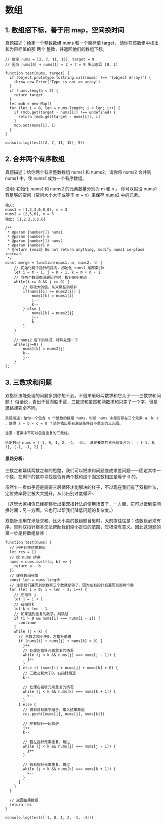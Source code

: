 # 数组

## 1. 数组招下标，善于用 map，空间换时间

真题描述：给定一个整数数组 nums 和一个目标值 target， 请你在该数组中找出和为目标值的那 两个 整数，并返回他们的数组下标。

```
// 给定 nums = [2, 7, 11, 15], target = 9
// 因为 nums[0] + nums[1] = 2 + 7 = 9 所以返回 [0, 1]

function test(nums, target) {
  if (Object.prototype.toString.call(nums) !== '[object Array]') {
    throw new Error('Type is not an array')
  }
  if (nums.length < 2) {
    return target
  }
  let mob = new Map()
  for (let i = 0, len = nums.length; i < len; i++) {
    if (mob.get(target - nums[i]) !== undefined) {
      return [mob.get(target - nums[i]), i]
    }
    mob.set(nums[i], i)
  }
}

console.log(test([2, 7, 11, 15], 9))

```

## 2. 合并两个有序数组

真题描述：给你两个有序整数数组 nums1 和 nums2，请你将 nums2 合并到 nums1 中，使 nums1 成为一个有序数组。

说明: 初始化 nums1 和 nums2 的元素数量分别为 m 和 n 。 你可以假设 nums1 有足够的空间（空间大小大于或等于 m + n）来保存 nums2 中的元素。

```
输入:
nums1 = [1,2,3,0,0,0], m = 3
nums2 = [2,5,6], n = 3
输出: [1,2,2,3,5,6]
```

```
/**
 * @param {number[]} nums1
 * @param {number} m
 * @param {number[]} nums2
 * @param {number} n
 * @return {void} Do not return anything, modify nums1 in-place instead.
 */
const merge = function(nums1, m, nums2, n) {
    // 初始化两个指针的指向，初始化 nums1 尾部索引k
    let i = m - 1, j = n - 1, k = m + n - 1
    // 当两个数组都没遍历完时，指针同步移动
    while(i >= 0 && j >= 0) {
        // 取较大的值，从末尾往前填补
        if(nums1[i] >= nums2[j]) {
            nums1[k] = nums1[i]
            i--
            k--
        } else {
            nums1[k] = nums2[j]
            j--
            k--
        }
    }

    // nums2 留下的情况，特殊处理一下
    while(j>=0) {
        nums1[k] = nums2[j]
        k--
        j--
    }
};
```

## 3. 三数求和问题

双指针法能处理的问题多到你想不到。不信来瞅瞅两数求和它儿子——三数求和问题！
俗话说，青出于蓝而胜于蓝，三数求和虽然和两数求和只差了一个字，但是思路却完全不同。

```
真题描述：给你一个包含 n 个整数的数组 nums，判断 nums 中是否存在三个元素 a，b，c ，使得 a + b + c = 0 ？请你找出所有满足条件且不重复的三元组。

注意：答案中不可以包含重复的三元组。

给定数组 nums = [-1, 0, 1, 2, -1, -4]， 满足要求的三元组集合为： [ [-1, 0, 1], [-1, -1, 2] ]

```

#### 思路分析:

三数之和延续两数之和的思路，我们可以把求和问题变成求差问题——固定其中一个数，在剩下的数中寻找是否有两个数和这个固定数相加是等于 0 的。

虽然乍一看似乎还是需要三层循环才能解决的样子，不过现在我们有了双指针法，定位效率将会被大大提升，从此告别过度循环~

（这里大家相信已经能察觉出来双指针法的使用场景了，一方面，它可以做到空间换时间；另一方面，它也可以帮我们降低问题的复杂度。）

双指针法用在涉及求和、比大小类的数组题目里时，大前提往往是：该数组必须有序。否则双指针根本无法帮助我们缩小定位的范围，压根没有意义。因此这道题的第一步是将数组排序：

```
function test(nums) {
  // 用于存放结果数组
  let res = []
  // 给 nums 排序
  nums = nums.sort((a, b) => {
    return a - b
  })
  // 缓存数组长度
  const len = nums.length
  // 注意我们遍历到倒数第三个数就足够了，因为左右指针会遍历后面两个数
  for (let i = 0; i < len - 2; i++) {
    // 左指针 j
    let j = i + 1
    // 右指针k
    let k = len - 1
    // 如果遇到重复的数字，则跳过
    if (i > 0 && nums[i] === nums[i - 1]) {
      continue
    }
    while (j < k) {
      // 三数之和小于0，左指针前进
      if (nums[i] + nums[j] + nums[k] < 0) {
        j++
        // 处理左指针元素重复的情况
        while (j < k && nums[j] === nums[j - 1]) {
          j++
        }
      } else if (nums[i] + nums[j] + nums[k] > 0) {
        // 三数之和大于0，右指针后退
        k--

        // 处理右指针元素重复的情况
        while (j < k && nums[k] === nums[k + 1]) {
          k--
        }
      } else {
        // 得到目标数字组合，推入结果数组
        res.push([nums[i], nums[j], nums[k]])

        // 左右指针一起前进
        j++
        k--

        // 若左指针元素重复，跳过
        while (j < k && nums[j] === nums[j - 1]) {
          j++
        }

        // 若右指针元素重复，跳过
        while (j < k && nums[k] === nums[k + 1]) {
          k--
        }
      }
    }
  }

  // 返回结果数组
  return res
}

console.log(test([-1, 0, 1, 2, -1, -4]))
```
